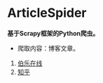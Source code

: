# ArticleSpider
**基于Scrapy框架的Python爬虫。**
* 爬取内容：博客文章。
1. [伯乐在线](http://blog.jobbole.com/)
1. [知乎](http://www.zhihu.com/)
